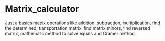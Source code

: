 # Matrix_calculator
Just a basics matrix operations like addition, subtraction, multiplication, find the determined, transportation matrix, find matrix minors, find reversed matrix, mathematic method to solve equals and Cramer method
